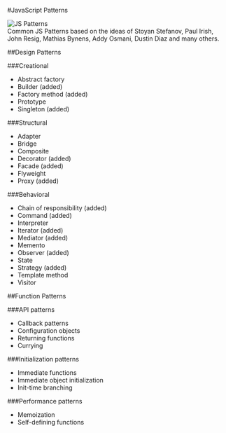 #JavaScript Patterns

<img src="http://shichuan.github.com/javascript-patterns/img/js-patterns.png" alt="JS Patterns" title="JS Patterns" />
<br />
Common JS Patterns based on the ideas of Stoyan Stefanov, Paul Irish, John Resig, Mathias Bynens, Addy Osmani, Dustin Diaz and many others.

##Design Patterns

###Creational
* Abstract factory
* Builder (added)
* Factory method (added)
* Prototype
* Singleton (added)

###Structural
* Adapter 
* Bridge
* Composite
* Decorator (added)
* Facade (added)
* Flyweight
* Proxy (added)

###Behavioral
* Chain of responsibility (added)
* Command (added)
* Interpreter
* Iterator (added)
* Mediator (added)
* Memento
* Observer (added)
* State
* Strategy (added)
* Template method
* Visitor

##Function Patterns

###API patterns
* Callback patterns
* Configuration objects
* Returning functions
* Currying

###Initialization patterns
* Immediate functions
* Immediate object initialization
* Init-time branching

###Performance patterns
* Memoization
* Self-defining functions